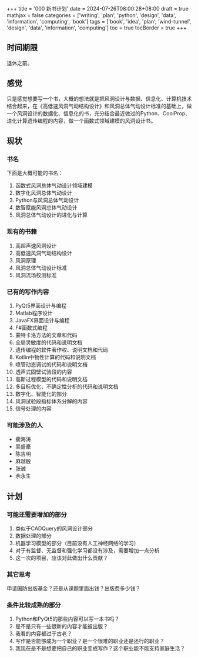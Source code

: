 +++
title = '000 新书计划'
date = 2024-07-26T08:00:28+08:00
draft = true
mathjax = false
categories = ['writing', 'plan', 'python', 'design', 'data', 'information', 'computing', 'book']
tags = ['book', 'idea', 'plan', 'wind-tunnel', 'design', 'data', 'information', 'computing']
toc = true
tocBorder = true
+++



## 时间期限
退休之前。

## 感觉
只是感觉想要写一个书，大概的想法就是把风洞设计与数据、信息化、计算机技术结合起来，在《高低速风洞气动结构设计》和风洞总体气动设计标准的基础上，做一个风洞设计的数据化、信息化的书，充分结合最近做过的Python、CoolProp、进化计算遗传编程的内容，做一个函数式领域建模的风洞设计书。


## 现状
### 书名
下面是大概可能的书名：

1. 函数式风洞总体气动设计领域建模
2. 数字化风洞总体气动设计
3. Python与风洞总体气动设计
4. 数智赋能风洞总体气动设计
5. 风洞总体气动设计的进化与计算


### 现有的书籍

1. 高超声速风洞设计
2. 高低速风洞气动结构设计
3. 风洞原理
4. 风洞总体气动设计标准
5. 风洞流场校测标准

### 已有的写作内容

1. PyQt5界面设计与编程
2. Matlab程序设计
3. JavaFX界面设计与编程
4. F#函数式编程
5. 蒙特卡洛方法的文章和代码
6. 全局灵敏度的代码和说明文档
7. 遗传编程的软件著作权、说明文档和代码
8. Kotlin中物性计算的代码和说明文档
9. 喷管动态调试的代码和说明文档
10. 透声式固壁试验段的内容
11. 高斯过程模型的代码和说明文档
12. 多目标优化、不确定性分析的代码和说明文档
13. 数字化、智能化的部分
14. 风洞试验段指标体系分解的内容
15. 信号处理的内容

### 可能涉及的人

- 裴海涛
- 吴盛豪
- 陈吉明
- 麻越殷
- 张诚
- 余永生

## 计划
### 可能还需要增加的部分

1. 类似于CADQuery的风洞设计部分
2. 数据处理的部分
3. 机器学习模型的部分（目前没有人工神经网络的学习）
4. 对于有监督、无监督和强化学习都没有涉及，需要增加一点分析
5. 这一次的项目，应该对此做出什么贡献？

### 其它思考

申请国防出版基金？还是从课题里面出钱？出版费多少钱？

### 条件比较成熟的部分

1. Python和PyQt5的那些内容可以写一本书吗？
2. 是不是只有一些很新的内容才能被出版？
3. 我看的内容都过于古老？
4. 写作是否能够成为一个职业？是一个很难的职业还是还行的职业？
5. 我现在是不是想要把自己的职业变成写作？这个职业能不能支持家庭生活？